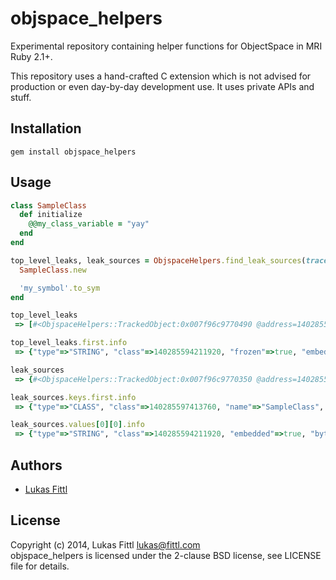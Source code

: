 objspace_helpers
================

Experimental repository containing helper functions for ObjectSpace in MRI Ruby 2.1+.

This repository uses a hand-crafted C extension which is not advised for production
or even day-by-day development use. It uses private APIs and stuff.


Installation
------------

```
gem install objspace_helpers
```


Usage
-----

```ruby
class SampleClass
  def initialize
    @@my_class_variable = "yay"
  end
end

top_level_leaks, leak_sources = ObjspaceHelpers.find_leak_sources(trace: true) do
  SampleClass.new

  'my_symbol'.to_sym
end

top_level_leaks
 => [#<ObjspaceHelpers::TrackedObject:0x007f96c9770490 @address=140285595807160, @referenced_by=[]>]

top_level_leaks.first.info
 => {"type"=>"STRING", "class"=>140285594211920, "frozen"=>true, "embedded"=>true, "fstring"=>true, "bytesize"=>9, "value"=>"my_symbol", "encoding"=>"US-ASCII", "references"=>[], "file"=>"(irb)", "line"=>9, "generation"=>21, "method"=>"to_sym", "flags"=>{"wb_protected"=>true, "old"=>true, "marked"=>true}}

leak_sources
 => {#<ObjspaceHelpers::TrackedObject:0x007f96c9770350 @address=140285597413800, @referenced_by=[]>=>[#<ObjspaceHelpers::TrackedObject:0x007f96c9770328 @address=140285595807360, @referenced_by=[#<ObjspaceHelpers::TrackedObject:0x007f96c9770350 @address=140285597413800, @referenced_by=[]>]>]}

leak_sources.keys.first.info
 => {"type"=>"CLASS", "class"=>140285597413760, "name"=>"SampleClass", "references"=>[140285597413800, 140285597414440, 140285597415800, 140285595807360, 140285594220400], "memsize"=>672, "flags"=>{"wb_protected"=>true, "old"=>true, "marked"=>true}}

leak_sources.values[0][0].info
 => {"type"=>"STRING", "class"=>140285594211920, "embedded"=>true, "bytesize"=>3, "value"=>"yay", "encoding"=>"UTF-8", "references"=>[], "file"=>"(irb)", "line"=>3, "generation"=>21, "method"=>"initialize", "flags"=>{"wb_protected"=>true, "old"=>true, "marked"=>true}}
```

Authors
-------

- [Lukas Fittl](mailto:lukas@fittl.com)

License
-------

Copyright (c) 2014, Lukas Fittl <lukas@fittl.com><br>
objspace_helpers is licensed under the 2-clause BSD license, see LICENSE file for details.
